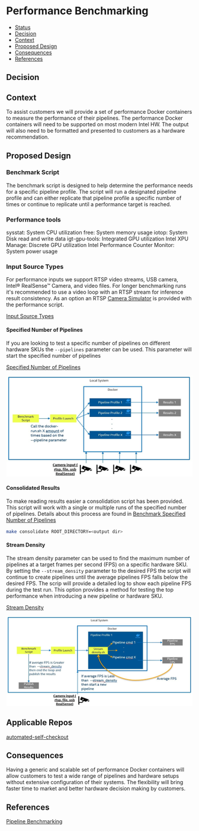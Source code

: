 # Performance Benchmarking

<!--ts-->

- [Status](#status)
- [Decision](#decision)
- [Context](#context)
- [Proposed Design](#proposed-design)
- [Consequences](#consequences)
- [References](#references)

<!--te-->

## Decision

<!-- Requirements approval board will update this section with justification for approval or rejection -->

## Context  

<!-- Please provide context to the requirement. -->

To assist customers we will provide a set of performance Docker containers to measure the performance of their pipelines. The performance Docker containers will need to be supported on most modern Intel HW. The output will also need to be formatted and presented to customers as a hardware recommendation.

## Proposed Design 

<!-- Please provide a high level design of the proposed requirement. -->

### Benchmark Script

The benchmark script is designed to help determine the performance needs for a specific pipeline profile. The script will run a designated pipeline profile and can either replicate that pipeline profile a specific number of times or continue to replicate until a performance target is reached.

### Performance tools
sysstat: System CPU utilization
free: System memory usage
iotop: System Disk read and write data
igt-gpu-tools: Integrated GPU utilization
Intel XPU Manage: Discrete GPU utilization
Intel Performance Counter Monitor: System power usage

### Input Source Types

For performance inputs we support RTSP video streams, USB camera, Intel® RealSense™ Camera, and video files. For longer benchmarking runs it's recommended to use a video loop with an RTSP stream for inference result consistency. As an option an RTSP [Camera Simulator](https://intel-retail.github.io/automated-self-checkout/run_camera_simulator.html) is provided with the performance script.

[Input Source Types](https://intel-retail.github.io/automated-self-checkout/pipelinebenchmarking.html#input-source-type)


#### Specified Number of Pipelines

If you are looking to test a specific number of pipelines on different hardware SKUs the `--pipelines` parameter can be used. This parameter will start the specified number of pipelines 

[Specified Number of Pipelines](https://intel-retail.github.io/automated-self-checkout/pipelinebenchmarking.html#benchmark-specified-number-of-pipelines)

[![Specified Number of Pipelines](./images/num-of-pipelines.jpg)](./images/num-of-pipelines.jpg)

#### Consolidated Results

To make reading results easier a consolidation script has been provided. This script will work with a single or multiple runs of the specified number of pipelines. Details about this process are found in [Benchmark Specified Number of Pipelines](https://intel-retail.github.io/automated-self-checkout/pipelinebenchmarking.html#benchmark-specified-number-of-pipelines)

``` bash
make consolidate ROOT_DIRECTORY=<output dir>
```

#### Stream Density

The stream density parameter can be used to find the maximum number of pipelines at a target frames per second (FPS) on a specific hardware SKU. By setting the `--stream_density` parameter to the desired FPS the script will continue to create pipelines until the average pipelines FPS falls below the desired FPS. The scrip will provide a detailed log to show each pipeline FPS during the test run. This option provides a method for testing the top performance when introducing a new pipeline or hardware SKU.

[Stream Density](https://intel-retail.github.io/automated-self-checkout/pipelinebenchmarking.html#benchmark-stream-density)

[![Stream Density](./images/stream-density.jpg)](./images/stream-density.jpg)

## Applicable Repos

[automated-self-checkout](https://github.com/intel-retail/automated-self-checkout)

## Consequences

<!-- Please provide a description of what consequences this requirement will have on the project. This includes breaking and non-breaking changes to all microservices -->

Having a generic and scalable set of performance Docker containers will allow customers to test a wide range of pipelines and hardware setups without extensive configuration of their systems. The flexibility will bring faster time to market and better hardware decision making by customers.

## References

<!-- [link](requirements-review-process.md) - useful links for the design -->
[Pipeline Benchmarking](https://intel-retail.github.io/automated-self-checkout/pipelinebenchmarking.html)